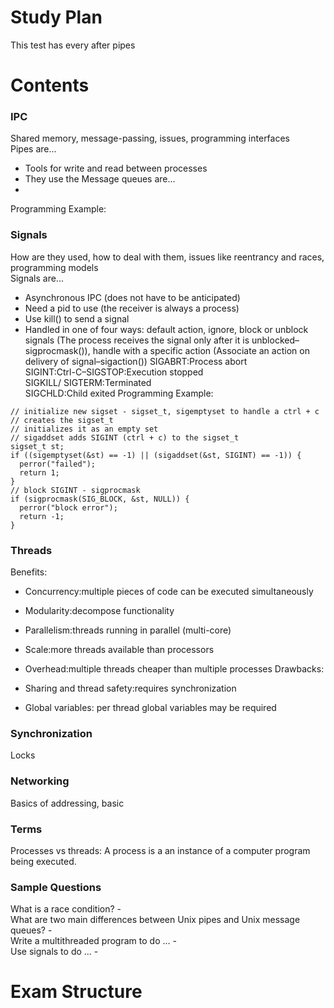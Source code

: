 # Study Plan
This test has every after pipes

# Contents
### IPC
Shared memory, message-passing, issues, programming interfaces  
Pipes are...  
- Tools for write and read between processes
- They use the 
Message queues are...
- 
Programming Example:  


### Signals
How are they used, how to deal with them, issues like reentrancy and races, programming models  
Signals are... 
- Asynchronous IPC (does not have to be anticipated)  
- Need a pid to use (the receiver is always a process)  
- Use kill() to send a signal
- Handled in one of four ways: default action, ignore, block or unblock signals (The process receives the signal only after it is unblocked–sigprocmask()), handle with a specific action (Associate an action on delivery of signal–sigaction())
SIGABRT:Process abort  
SIGINT:Ctrl-C–SIGSTOP:Execution stopped  
SIGKILL/ SIGTERM:Terminated  
SIGCHLD:Child exited
Programming Example:  
```
// initialize new sigset - sigset_t, sigemptyset to handle a ctrl + c
// creates the sigset_t
// initializes it as an empty set
// sigaddset adds SIGINT (ctrl + c) to the sigset_t
sigset_t st;
if ((sigemptyset(&st) == -1) || (sigaddset(&st, SIGINT) == -1)) {
  perror("failed");
  return 1;
}
// block SIGINT - sigprocmask
if (sigprocmask(SIG_BLOCK, &st, NULL)) {
  perror("block error");
  return -1;
}
```

### Threads
Benefits:

* Concurrency:multiple pieces of code can be executed simultaneously  
* Modularity:decompose functionality
* Parallelism:threads running in parallel (multi-core)
* Scale:more threads available than processors
* Overhead:multiple threads cheaper than multiple processes
Drawbacks:

* Sharing and thread safety:requires synchronization
* Global variables: per thread global variables may be required

### Synchronization
Locks

### Networking
Basics of addressing, basic

### Terms
Processes vs threads: A process is a an instance of a computer program being executed. 

### Sample Questions
What is a race condition? -  
What are two main differences between Unix pipes and Unix message queues? -  
Write a multithreaded program to do ... -  
Use signals to do ... -  

# Exam Structure

